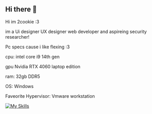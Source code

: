## Hi there 👋

Hi im 2cookie :3 

im a Ui designer UX designer web developer and aspireing security researcher!

Pc specs cause i like flexing :3 

cpu: intel core i9 14th gen

gpu Nvidia RTX 4060 laptop edition

ram: 32gb DDR5

OS: Windows

Faveorite Hypervisor: Vmware workstation

[![My Skills](https://skillicons.dev/icons?i=cloudflare,windows,nodejs,figma,php,powershell,unity,robloxstudio,xd,vscode,visualstudio,wordpress&theme=light)](https://skillicons.dev)
